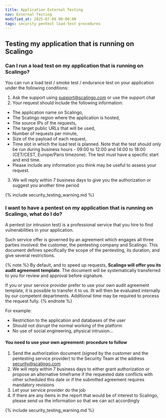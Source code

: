 ```yaml
---
title: Application External Testing
nav: External Testing
modified_at: 2025-07-09 00:00:00
tags: security pentest load-test procedures
---
```


## Testing my application that is running on Scalingo

### Can I run a load test on my application that is running on Scalingo?

You can run a load test / smoke test / endurance test on your application under the following conditions:

1. Ask the support using [support@scalingo.com](mailto:support@scalingo.com) or use the support chat
2. Your request should include the following information:
  - The application name on Scalingo,
  - The Scalingo region where the application is hosted,
  - The source IPs of the requests,
  - The target public URLs that will be used,
  - Number of requests per minute,
  - Size of the payload of each request,
  - Time slot in which the load test is planned. Note that the test should only be run during business hours - 09:00 to 12:00 and 14:00 to 18:00 (CET/CEST, Europe/Paris timezone). The test must have a specific start and end time.
  - Please include any information you think may be useful to assess your request.
3. We will reply within 7 business days to give you the authorization or suggest you another time period

{% include security_testing_warning.md %}

### I want to have a pentest on my application that is running on Scalingo, what do I do?

A pentest (or intrusion test) is a professional service that you hire to find vulnerabilities in your application.

Such service offer is governed by an agreement which engages all three parties involved: the customer, the pentesting company and Scalingo.
This document defines specifically the scope of the pentesting, its duration, and give several restrictions.

{% note %}
By default, and to speed up requests, **Scalingo will offer you its audit agreement template**. The document will be systematically transferred to you for review and approval before signature.

If you or your service provider prefer to use your own audit agreement template, it is possible to transfer it to us. IIt will then be evaluated internally by our competent departments. Additional time may be required to process the request fully.
{% endnote %}

For example:

- Restriction to the application and databases of the user
- Should not disrupt the normal working of the platform
- No use of social engineering, physical intrusion...

#### You need to use your own agreement: procedure to follow

1. Send the authorization document (signed by the customer and the pentesting
   service provider) to the Security Team at the address [security@scalingo.com](mailto:security@scalingo.com)
2. We will reply within 7 business days to either grant authorization or propose 
   an alternative timeframe if the requested date conflicts with other scheduled
   this date or if the submitted agreement requires mandatory revisions
3. Let your service provider do the job
4. If there are any items in the report that would be of interest to Scalingo,
   please send us the information so that we can act accordingly

{% include security_testing_warning.md %}

